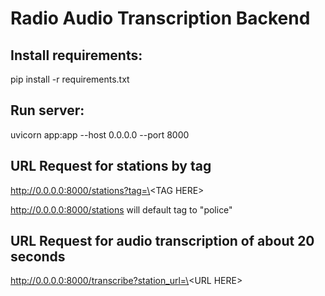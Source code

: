 # Radio Audio Transcription Backend

## Install requirements:
pip install -r requirements.txt

## Run server:
uvicorn app:app --host 0.0.0.0 --port 8000

## URL Request for stations by tag
http://0.0.0.0:8000/stations?tag=\<TAG HERE\>

http://0.0.0.0:8000/stations will default tag to "police"

## URL Request for audio transcription of about 20 seconds
http://0.0.0.0:8000/transcribe?station_url=\<URL HERE\>
